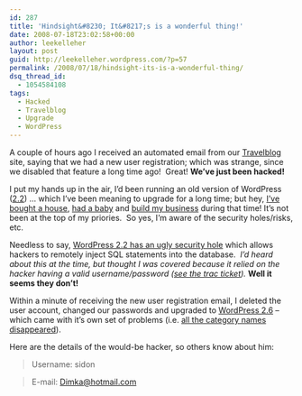 ```yaml
---
id: 287
title: 'Hindsight&#8230; It&#8217;s is a wonderful thing!'
date: 2008-07-18T23:02:58+00:00
author: leekelleher
layout: post
guid: http://leekelleher.wordpress.com/?p=57
permalink: /2008/07/18/hindsight-its-is-a-wonderful-thing/
dsq_thread_id:
  - 1054584108
tags:
  - Hacked
  - Travelblog
  - Upgrade
  - WordPress
---
```

A couple of hours ago I received an automated email from our [Travelblog](http://www.lee-and-lucy.com/) site, saying that we had a new user registration; which was strange, since we disabled that feature a long time ago!  Great! **We&#8217;ve just been hacked!**

I put my hands up in the air, I&#8217;d been running an old version of WordPress ([2.2](http://wordpress.org/development/2007/05/wordpress-22/)) &#8230; which I&#8217;ve been meaning to upgrade for a long time; but hey, [I&#8217;ve bought a house](http://www.lee-and-lucy.com/travelblog/2007/10/24/we-got-the-keys/), [had a baby](http://www.lee-and-lucy.com/travelblog/2008/02/18/katelyn-mary-kelleher/) and [build my business](http://bodenko.com/) during that time! It&#8217;s not been at the top of my priories.  So yes, I&#8217;m aware of the security holes/risks, etc.

Needless to say, [WordPress 2.2 has an ugly security hole](http://kev.coolcavemen.com/2007/06/wordpress-22-security-hole-identity-theft/) which allows hackers to remotely inject SQL statements into the database.  _I&#8217;d heard about this at the time, but thought I was covered because it relied on the hacker having a valid username/password ([see the trac ticket](http://trac.wordpress.org/ticket/4357#comment:5))._ **Well it seems they don&#8217;t!**

Within a minute of receiving the new user registration email, I deleted the user account, changed our passwords and upgraded to [WordPress 2.6](http://wordpress.org/development/2008/07/wordpress-26-tyner/) &#8211; which came with it&#8217;s own set of problems (i.e. [all the category names disappeared](http://blog.cumps.be/wordpress-26-upgrade-fix-missing-categories/)).

Here are the details of the would-be hacker, so others know about him:

> Username: sidon
  
> E-mail: Dimka@hotmail.com